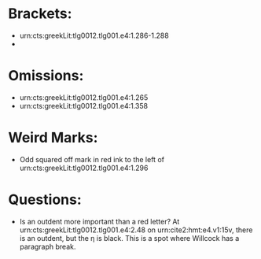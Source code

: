# Brackets:

- urn:cts:greekLit:tlg0012.tlg001.e4:1.286-1.288
-

# Omissions:
- urn:cts:greekLit:tlg0012.tlg001.e4:1.265
- urn:cts:greekLit:tlg0012.tlg001.e4:1.358

# Weird Marks:
- Odd squared off mark in red ink to the left of urn:cts:greekLit:tlg0012.tlg001.e4:1.296

# Questions:
- Is an outdent more important than a red letter? At urn:cts:greekLit:tlg0012.tlg001.e4:2.48 on urn:cite2:hmt:e4.v1:15v, there is an outdent, but the η is black. This is a spot where Willcock has a paragraph break.
